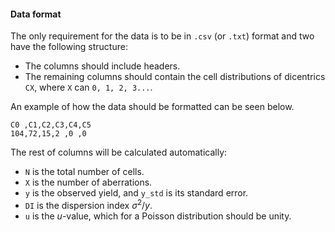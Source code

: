 #### Data format

The only requirement for the data is to be in `.csv` (or `.txt`) format and two have the following structure:

- The columns should include headers.
- The remaining columns should contain the cell distributions of dicentrics `CX`, where `X` can `0, 1, 2, 3...`.

An example of how the data should be formatted can be seen below.

```
C0 ,C1,C2,C3,C4,C5
104,72,15,2 ,0 ,0
```

The rest of columns will be calculated automatically:

- `N` is the total number of cells.
- `X` is the number of aberrations.
- `y` is the observed yield, and `y_std` is its standard error.
- `DI` is the dispersion index $\sigma^{2}/y$.
- `u` is the $u$-value, which for a Poisson distribution should be unity.

